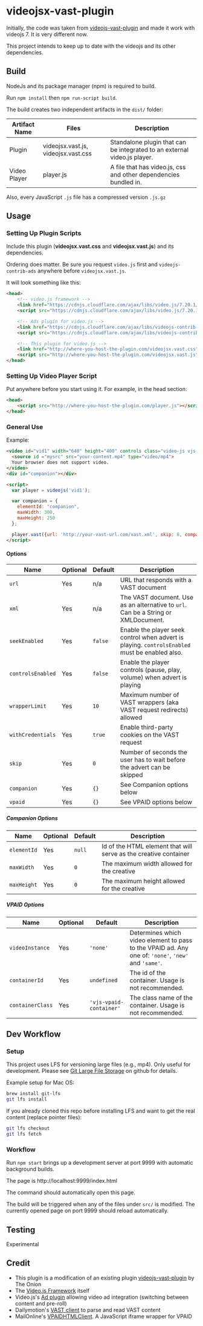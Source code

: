 # videojsx-vast-plugin


Initially, the code was taken from [videojs-vast-plugin](https://github.com/theonion/videojs-vast-plugin) and made it work with videojs 7.
It is very different now.

This project intends to keep up to date with the videojs and its other dependencies.


## Build

NodeJs and its package manager (npm) is required to build.

Run `npm install` then `npm run-script build`.

The build creates two independent artifacts in the `dist/` folder:

| Artifact Name | Files                               | Description                                                              |
|---------------|-------------------------------------|--------------------------------------------------------------------------|
| Plugin        | videojsx.vast.js, videojsx.vast.css | Standalone plugin that can be integrated to an external video.js player. |
| Video Player  | player.js                           | A file that has video.js, css and other dependencies bundled in.         |
 
Also, every JavaScript `.js` file has a compressed version `.js.gz` 

## Usage

### Setting Up Plugin Scripts

Include this plugin (**videojsx.vast.css** and **videojsx.vast.js**) and its dependencies.

Ordering does matter. Be sure you request `video.js` first and `videojs-contrib-ads` anywhere before `videojsx.vast.js`.

It will look something like this:

```html
<head>
    <!-- video.js framework -->
    <link href="https://cdnjs.cloudflare.com/ajax/libs/video.js/7.20.1/video-js.min.css" rel="stylesheet">
    <script src="https://cdnjs.cloudflare.com/ajax/libs/video.js/7.20.1/video.min.js"></script>

    <!-- Ads plugin for video.js -->
    <link href="https://cdnjs.cloudflare.com/ajax/libs/videojs-contrib-ads/6.9.0/videojs.ads.css" rel="stylesheet">
    <script src="https://cdnjs.cloudflare.com/ajax/libs/videojs-contrib-ads/6.9.0/videojs.ads.min.js"></script>

    <!-- This plugin for video.js -->
    <link href="http://where-you-host-the-plugin.com/videojsx.vast.css" rel="stylesheet">
    <script src="http://where-you-host-the-plugin.com/videojsx.vast.js"></script>
</head>
```

### Setting Up Video Player Script

Put anywhere before you start using it. For example, in the head section:

```html
<head>
    <script src="http://where-you-host-the-plugin.com/player.js"></script>
</head>
```


### General Use

Example:
```html
<video id="vid1" width="640" height="400" controls class="video-js vjs-default-skin" data-setup='{"autoplay":false}' poster="your-poster.jpg">
  <source id ="mysrc" src="your-content.mp4" type="video/mp4">
  Your browser does not support video.
</video>
<div id="companion"></div>

<script>
  var player = videojs('vid1');

  var companion = {
    elementId: "companion",
    maxWidth: 300,
    maxHeight: 250
  };

  player.vast({url: 'http://your-vast-url.com/vast.xml', skip: 8, companion: companion});
</script>
```

#### Options

| Name              | Optional | Default | Description                                                                                    |
|-------------------|----------|---------|------------------------------------------------------------------------------------------------|
| `url`             | Yes      | n/a     | URL that responds with a VAST document                                                         | 
| `xml`             | Yes      | n/a     | The VAST document. Use as an alternative to `url`. Can be a String or XMLDocument.             | 
| `seekEnabled`     | Yes      | `false` | Enable the player seek control when advert is playing. `controlsEnabled` must be enabled also. |          
| `controlsEnabled` | Yes      | `false` | Enable the player controls (pause, play, volume) when advert is playing                        |          
| `wrapperLimit`    | Yes      | `10`    | Maximum number of VAST wrappers (aka VAST request redirects) allowed                           |          
| `withCredentials` | Yes      | `true`  | Enable third-party cookies on the VAST request                                                 |
| `skip`            | Yes      | `0`     | Number of seconds the user has to wait before the advert can be skipped                        |  
| `companion`       | Yes      | `{}`    | See Companion options below                                                                    | 
| `vpaid`           | Yes      | `{}`    | See VPAID options below                                                                        | 

##### Companion Options

| Name        | Optional | Default | Description                                                      |
|-------------|----------|---------|------------------------------------------------------------------|
| `elementId` | Yes      | `null`  | Id of the HTML element that will serve as the creative container | 
| `maxWidth`  | Yes      | `0`     | The maximum width allowed for the creative                       | 
| `maxHeight` | Yes      | `0`     | The maximum height allowed for the creative                      | 


##### VPAID Options

| Name             | Optional | Default                 | Description                                                                                         |
|------------------|----------|-------------------------|-----------------------------------------------------------------------------------------------------|
| `videoInstance`  | Yes      | `'none'`                | Determines which video element to pass to the VPAID ad. Any one of: `'none'`, `'new'` and `'same'`. | 
| `containerId`    | Yes      | `undefined`             | The id of the container. Usage is not recommended.                                                  | 
| `containerClass` | Yes      | `'vjs-vpaid-container'` | The class name of the container. Usage is not recommended.                                          | 

## Dev Workflow

### Setup
This project uses LFS for versioning large files (e.g., mp4). Only useful for development. 
Please see [Git Large File Storage](https://git-lfs.github.com/) on github for details.

Example setup for Mac OS:
```bash
brew install git-lfs
git lfs install
```

If you already cloned this repo before installing LFS and want to get the real content (replace pointer files):

```bash
git lfs checkout
git lfs fetch
```

### Workflow
Run `npm start` brings up a development server at port 9999 with automatic background builds. 

The page is http://localhost:9999/index.html

The command should automatically open this page.

The build will be triggered when any of the files under `src/` is modified. The currently opened page on port 9999 
should reload automatically. 


## Testing

Experimental

## Credit

* This plugin is a modification of an existing plugin [videojs-vast-plugin](https://github.com/theonion/videojs-vast-plugin) by The Onion
* The [Video.js Framework](http://videojs.com/) itself
* Video.js's [Ad plugin](https://github.com/videojs/videojs-contrib-ads) allowing video ad integration (switching between content and pre-roll)
* Dailymotion's [VAST client](https://github.com/dailymotion/vast-client-js) to parse and read VAST content
* MailOnline's [VPAIDHTMLClient](https://github.com/MailOnline/VPAIDHTML5Client). A JavaScript iframe wrapper for VPAID
